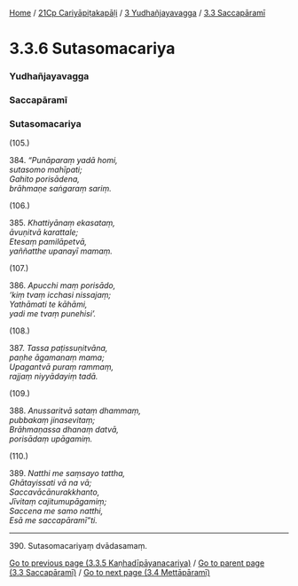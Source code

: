 
[Home](/) / [21Cp Cariyāpiṭakapāḷi](../../../21Cp.md) / [3 Yudhañjayavagga](../../3.md) / [3.3 Saccapāramī](../3.3.md)

# 3.3.6 Sutasomacariya

### Yudhañjayavagga

### Saccapāramī

### Sutasomacariya

(105.)

384\. _“Punāparaṃ yadā homi,_  
_sutasomo mahīpati;_  
_Gahito porisādena,_  
_brāhmaṇe saṅgaraṃ sariṃ._  


(106.)

385\. _Khattiyānaṃ ekasataṃ,_  
_āvuṇitvā karattale;_  
_Etesaṃ pamilāpetvā,_  
_yaññatthe upanayī mamaṃ._  


(107.)

386\. _Apucchi maṃ porisādo,_  
_‘kiṃ tvaṃ icchasi nissajaṃ;_  
_Yathāmati te kāhāmi,_  
_yadi me tvaṃ punehisi’._  


(108.)

387\. _Tassa paṭissuṇitvāna,_  
_paṇhe āgamanaṃ mama;_  
_Upagantvā puraṃ rammaṃ,_  
_rajjaṃ niyyādayiṃ tadā._  


(109.)

388\. _Anussaritvā sataṃ dhammaṃ,_  
_pubbakaṃ jinasevitaṃ;_  
_Brāhmaṇassa dhanaṃ datvā,_  
_porisādaṃ upāgamiṃ._  


(110.)

389\. _Natthi me saṃsayo tattha,_  
_Ghātayissati vā na vā;_  
_Saccavācānurakkhanto,_  
_Jīvitaṃ cajitumupāgamiṃ;_  
_Saccena me samo natthi,_  
_Esā me saccapāramī”ti._  


---

390\. Sutasomacariyaṃ dvādasamaṃ.



[Go to previous page (3.3.5 Kaṇhadīpāyanacariya)](3.3.5.md) / [Go to parent page (3.3 Saccapāramī)](../3.3.md) / [Go to next page (3.4 Mettāpāramī)](../3.4.md)


